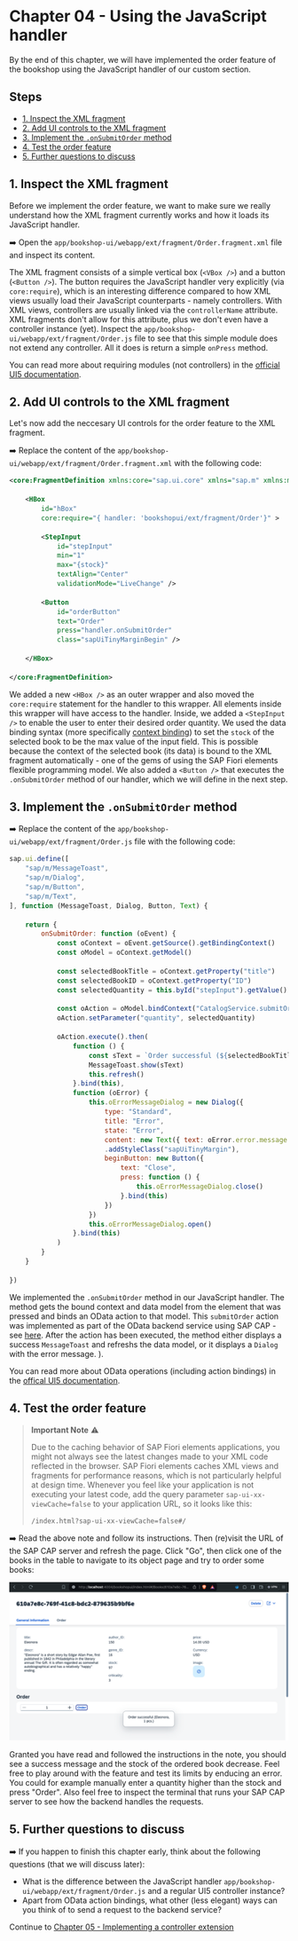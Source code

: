 # Chapter 04 - Using the JavaScript handler 

By the end of this chapter, we will have implemented the order feature of the bookshop using the JavaScript handler of our custom section.

## Steps

- [1. Inspect the XML fragment](#1-inspect-the-xml-fragment)<br>
- [2. Add UI controls to the XML fragment](#2-add-ui-controls-to-the-xml-fragment)<br>
- [3. Implement the `.onSubmitOrder` method](#3-implement-the-onsubmitorder-method)<br>
- [4. Test the order feature](#4-test-the-order-feature)<br>
- [5. Further questions to discuss](#5-further-questions-to-discuss)<br>

## 1. Inspect the XML fragment

Before we implement the order feature, we want to make sure we really understand how the XML fragment currently works and how it loads its JavaScript handler.

➡️ Open the `app/bookshop-ui/webapp/ext/fragment/Order.fragment.xml` file and inspect its content.

The XML fragment consists of a simple vertical box (`<VBox />`) and a button (`<Button />`). The button requires the JavaScript handler very explicitly (via `core:require`), which is an interesting difference compared to how XML views usually load their JavaScript counterparts - namely controllers. With XML views, controllers are usually linked via the `controllerName` attribute. XML fragments don't allow for this attribute, plus we don't even have a controller instance (yet). Inspect the `app/bookshop-ui/webapp/ext/fragment/Order.js` file to see that this simple module does not extend any controller. All it does is return a simple `onPress` method.

You can read more about requiring modules (not controllers) in the [official UI5 documentation](https://ui5.sap.com/#/topic/b11d853a8e784db6b2d210ef57b0f7d7).

## 2. Add UI controls to the XML fragment

Let's now add the neccesary UI controls for the order feature to the XML fragment.

➡️ Replace the content of the `app/bookshop-ui/webapp/ext/fragment/Order.fragment.xml` with the following code:

```xml
<core:FragmentDefinition xmlns:core="sap.ui.core" xmlns="sap.m" xmlns:macros="sap.fe.macros">

	<HBox
		id="hBox"
		core:require="{ handler: 'bookshopui/ext/fragment/Order'}" >

		<StepInput 
			id="stepInput"
			min="1"
			max="{stock}"
			textAlign="Center"
			validationMode="LiveChange" />

		<Button
			id="orderButton"
			text="Order"
			press="handler.onSubmitOrder"
			class="sapUiTinyMarginBegin" />

	</HBox>

</core:FragmentDefinition>
```

We added a new `<HBox />` as an outer wrapper and also moved the `core:require` statement for the handler to this wrapper. All elements inside this wrapper will have access to the handler. Inside, we added a `<StepInput />` to enable the user to enter their desired order quantity. We used the data binding syntax (more specifically [context binding](https://sapui5.hana.ondemand.com/sdk/#/topic/91f05e8b6f4d1014b6dd926db0e91070)) to set the `stock` of the selected book to be the max value of the input field. This is possible because the context of the selected book (its data) is bound to the XML fragment automatically - one of the gems of using the SAP Fiori elements flexible programming model. We also added a `<Button />` that executes the `.onSubmitOrder` method of our handler, which we will define in the next step.

## 3. Implement the `.onSubmitOrder` method

➡️ Replace the content of the `app/bookshop-ui/webapp/ext/fragment/Order.js` file with the following code:

```javascript
sap.ui.define([
    "sap/m/MessageToast",
    "sap/m/Dialog",
    "sap/m/Button",
    "sap/m/Text",
], function (MessageToast, Dialog, Button, Text) {

    return {
        onSubmitOrder: function (oEvent) {
            const oContext = oEvent.getSource().getBindingContext()
            const oModel = oContext.getModel()

            const selectedBookTitle = oContext.getProperty("title")
            const selectedBookID = oContext.getProperty("ID")
            const selectedQuantity = this.byId("stepInput").getValue()

            const oAction = oModel.bindContext("CatalogService.submitOrder(...)", oContext);
            oAction.setParameter("quantity", selectedQuantity)

            oAction.execute().then(
                function () {
                    const sText = `Order successful (${selectedBookTitle}, ${selectedQuantity} pcs.)`
                    MessageToast.show(sText)
                    this.refresh()
                }.bind(this),
                function (oError) {
                    this.oErrorMessageDialog = new Dialog({
                        type: "Standard",
                        title: "Error",
                        state: "Error",
                        content: new Text({ text: oError.error.message })
                        .addStyleClass("sapUiTinyMargin"),
                        beginButton: new Button({
                            text: "Close",
                            press: function () {
                                this.oErrorMessageDialog.close()
                            }.bind(this)
                        })
                    })
                    this.oErrorMessageDialog.open()
                }.bind(this)
            )
        }
    }

})
```

We implemented the `.onSubmitOrder` method in our JavaScript handler. The method gets the bound context and data model from the element that was pressed and binds an OData action to that model. This `submitOrder` action was implemented as part of the OData backend service using SAP CAP - see [here](/bookshop/srv/cat-service.js).
After the action has been executed, the method either displays a success `MessageToast` and refreshs the data model, or it displays a `Dialog` with the error message.
).

You can read more about OData operations (including action bindings) in the [offical UI5 documentation](https://sapui5.hana.ondemand.com/sdk/#/topic/b54f7895b7594c61a83fa7257fa9d13f).

## 4. Test the order feature

> **Important Note** ⚠️
>
> Due to the caching behavior of SAP Fiori elements applications, you might not always see the latest changes made to your XML code reflected in the browser. SAP Fiori elements caches XML views and fragments for performance reasons, which is not particularly helpful at design time. Whenever you feel like your application is not executing your latest code, add the query parameter `sap-ui-xx-viewCache=false` to your application URL, so it looks like this:
>
>```text
>/index.html?sap-ui-xx-viewCache=false#/
>```

➡️  Read the above note and follow its instructions. Then (re)visit the URL of the SAP CAP server and refresh the page. Click "Go", then click one of the books in the table to navigate to its object page and try to order some books:

![object page](object-page.png)

Granted you have read and followed the instructions in the note, you should see a success message and the stock of the ordered book decrease. Feel free to play around with the feature and test its limits by enducing an error. You could for example manually enter a quantity higher than the stock and press "Order". Also feel free to inspect the terminal that runs your SAP CAP server to see how the backend handles the requests.

## 5. Further questions to discuss

➡️ If you happen to finish this chapter early, think about the following questions (that we will discuss later):

- What is the difference between the JavaScript handler `app/bookshop-ui/webapp/ext/fragment/Order.js` and a regular UI5 controller instance?
- Apart from OData action bindings, what other (less elegant) ways can you think of to send a request to the backend service?

Continue to [Chapter 05 - Implementing a controller extension](/chapters/05-controller-extension/)
